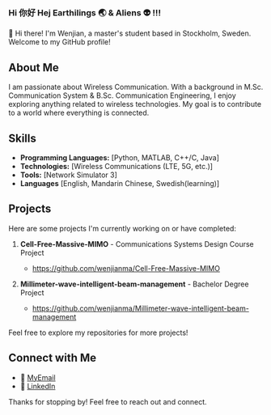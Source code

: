 ### Hi 你好 Hej Earthilings 🌏 & Aliens 👽 !!! 

👋 Hi there! I'm Wenjian, a master's student based in Stockholm, Sweden. Welcome to my GitHub profile!

## About Me

I am passionate about Wireless Communication. With a background in M.Sc. Communication System & B.Sc. Communication Engineering, I enjoy exploring anything related to wireless technologies. My goal is to contribute to a world where everything is connected.

## Skills

- **Programming Languages:** [Python, MATLAB, C++/C, Java]
- **Technologies:** [Wireless Communications (LTE, 5G, etc.)]
- **Tools:** [Network Simulator 3]
- **Languages** [English, Mandarin Chinese, Swedish(learning)]


## Projects

Here are some projects I'm currently working on or have completed:

1. **Cell-Free-Massive-MIMO** - Communications Systems Design Course Project
   - https://github.com/wenjianma/Cell-Free-Massive-MIMO

2. **Millimeter-wave-intelligent-beam-management** - Bachelor Degree Project
   - https://github.com/wenjianma/Millimeter-wave-intelligent-beam-management

Feel free to explore my repositories for more projects!


## Connect with Me
<!-- 
- 🌐 [Personal Website or Blog]
-->
- 📧 [MyEmail](wenjian_ma@outlook.com)
- 💼 [LinkedIn](https://www.linkedin.com/in/wenjian-ma-william/)

<!-- 
## GitHub Stats

![My GitHub Stats](https://github-readme-stats.vercel.app/api?username=[Your GitHub Username]&show_icons=true&hide_border=true)
-->

<!-- 
## Contributions

I'm actively contributing to [Open Source Project/Organization], and you can find my contributions on my profile.
-->

Thanks for stopping by! Feel free to reach out and connect.

<!--
This is Wenjian, a master's student from 🇨🇳 and currently studying at KTH Royal Institute of Technology in 🇸🇪.
My academic background is in wireless communications (LTE, 5G, etc.). Now I am learning Machine Learning and trying to apply ML knowledge to wireless communications.
The languages I use
You can find me at [LinkedIn](https://www.linkedin.com/in/wenjian-ma-william/) 
-->

<!--
**wenjianma/wenjianma** is a ✨ _special_ ✨ repository because its `README.md` (this file) appears on your GitHub profile.

Here are some ideas to get you started:

- 🔭 I’m currently working on ...
- 🌱 I’m currently learning ...
- 👯 I’m looking to collaborate on ...
- 🤔 I’m looking for help with ...
- 💬 Ask me about ...
- 📫 How to reach me: ...
- 😄 Pronouns: ...
- ⚡ Fun fact: ...
-->
